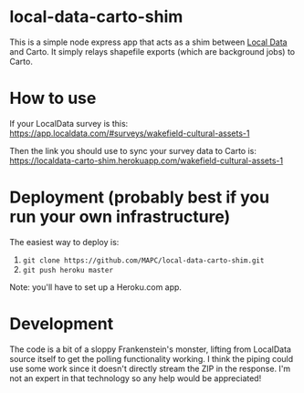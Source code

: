 # local-data-carto-shim
This is a simple node express app that acts as a shim between [Local Data](http://www.localdata.com) and Carto. It simply relays shapefile exports (which are background jobs) to Carto.

# How to use

If your LocalData survey is this:
https://app.localdata.com/#surveys/wakefield-cultural-assets-1

Then the link you should use to sync your survey data to Carto is:
https://localdata-carto-shim.herokuapp.com/wakefield-cultural-assets-1

# Deployment (probably best if you run your own infrastructure)

The easiest way to deploy is:

 1. `git clone https://github.com/MAPC/local-data-carto-shim.git`
 2. `git push heroku master`
 
Note: you'll have to set up a Heroku.com app.

# Development

The code is a bit of a sloppy Frankenstein's monster, lifting from LocalData source itself to get the polling functionality working. I think the piping could use some work since it doesn't directly stream the ZIP in the response. I'm not an expert in that technology so any help would be appreciated!
